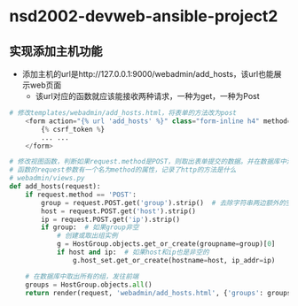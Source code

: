 # nsd2002-devweb-ansible-project2

## 实现添加主机功能

- 添加主机的url是http://127.0.0.1:9000/webadmin/add_hosts，该url也能展示web页面
  - 该url对应的函数就应该能接收两种请求，一种为get，一种为Post

```python
# 修改templates/webadmin/add_hosts.html，将表单的方法改为post
    <form action="{% url 'add_hosts' %}" class="form-inline h4" method="post">
        {% csrf_token %}
        ... ...
    </form>

# 修改视图函数，判断如果request.method是POST，则取出表单提交的数据。并在数据库中添加相应的条目
# 函数的request参数有一个名为method的属性，记录了http的方法是什么
# webadmin/views.py
def add_hosts(request):
    if request.method == 'POST':
        group = request.POST.get('group').strip()  # 去除字符串两边额外的空格
        host = request.POST.get('host').strip()
        ip = request.POST.get('ip').strip()
        if group:  # 如果group非空
            # 创建或取出组实例
            g = HostGroup.objects.get_or_create(groupname=group)[0]
            if host and ip:  # 如果host和ip也是非空的
                g.host_set.get_or_create(hostname=host, ip_addr=ip)

    # 在数据库中取出所有的组，发往前端
    groups = HostGroup.objects.all()
    return render(request, 'webadmin/add_hosts.html', {'groups': groups})

```



